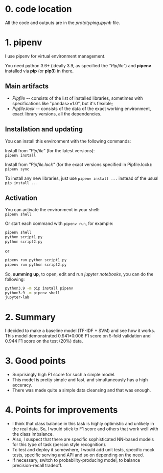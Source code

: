# 0. code location

All the code and outputs are in the _prototyping.ipynb_ file.


# 1. pipenv

I use pipenv for virtual environment management.

You need python 3.6+ (ideally 3.9, as specified the *"Pipfile"*) and **pipenv** installed via **pip** (or **pip3**) in there.

## Main artifacts

* *Pipfile* -- consists of the list of installed libraries, sometimes with specifications like "pandas>=1.0", but it's flexible;
* *Pipfile.lock* -- consists of the data of the exact working environment, exact library versions, all the dependencies.

## Installation and updating

You can install this environment with the following commands:

Install from *"Pipfile"* (for the latest versions):  
`pipenv install`

Install from *"Pipfile.lock"* (for the exact versions specified in Pipfile.lock):  
`pipenv sync`

To install any new libraries, just use `pipenv install ...` instead of the usual `pip install ...`

## Activation

You can activate the environment in your shell:  
`pipenv shell`

Or start each command with `pipenv run`, for example:

```bash
pipenv shell
python script1.py
python script2.py
```

or

```bash
pipenv run python script1.py
pipenv run python script2.py
```


So, **summing up**, to open, edit and run _jupyter notebooks_, you can do the following:
```bash
python3.9 -m pip install pipenv
python3.9 -m pipenv shell
jupyter-lab
```


# 2. Summary

I decided to make a baseline model (TF-IDF + SVM) and see how it works.
This model demonstrated 0.941±0.006 F1 score on 5-fold validation and 0.944 F1 score on the test (20%) data.


# 3. Good points

* Surprisingly high F1 score for such a simple model.
* This model is pretty simple and fast, and simultaneously has a high accuracy.
* There was made quite a simple data cleansing and that was enough.


# 4. Points for improvements

* I think that class balance in this task is highly optimistic and unlikely in the real data.
  So, I would stick to F1 score and others that work well with the class imbalance.
* Also, I suspect that there are specific sophisticated NN-based models for this type of task (person style recognition).
* To test and deploy it somewhere, I would add unit tests, specific mock tests, specific serving and API and so on depending on the need.
* If necessary, switch to probability-producing model, to balance precision-recall tradeoff.
